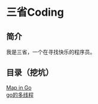 # 三省Coding
## 简介
我是三省，一个在寻找快乐的程序员。


## 目录（挖坑）
[Map in Go](./blog/language/mapgo.md)  
[go的多线程](./blog/language/MultithreadingGo.md)  